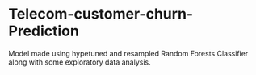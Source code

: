 # Telecom-customer-churn-Prediction
Model made using hypetuned and resampled Random Forests Classifier along with some exploratory data analysis.
